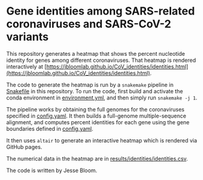 # Gene identities among SARS-related coronaviruses and SARS-CoV-2 variants

This repository generates a heatmap that shows the percent nucleotide identity for genes among different coronaviruses.
That heatmap is rendered interactively at [https://jbloomlab.github.io/CoV_identities/identities.html](https://jbloomlab.github.io/CoV_identities/identities.html).

The code to generate the heatmap is run by a `snakemake` pipeline in [Snakefile](Snakefile) in this repository.
To run the code, first build and activate the conda environment in [environment.yml](environment.yml), and then simply run `snakemake -j 1`.

The pipeline works by obtaining the full genomes for the coronaviruses specified in [config.yaml](config.yaml).
It then builds a full-genome multiple-sequence alignment, and computes percent identities for each gene using the gene boundaries defined in [config.yaml](config.yaml).

It then uses `altair` to generate an interactive heatmap which is rendered via GitHub pages.

The numerical data in the heatmap are in [results/identities/identities.csv](results/identities/identities.csv).

The code is written by Jesse Bloom.
